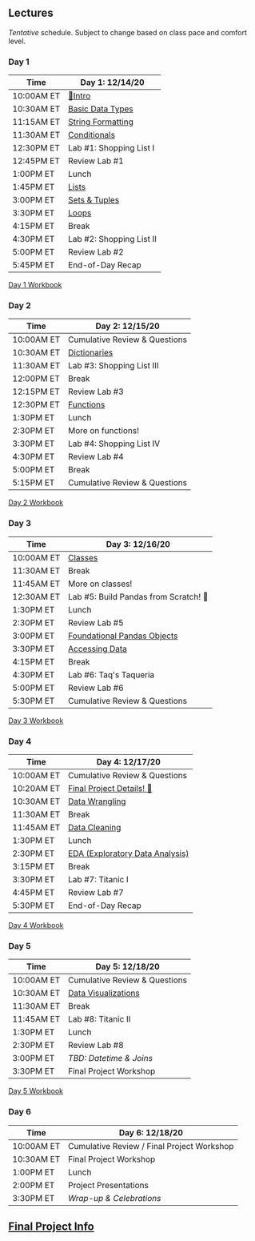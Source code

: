 ## Lectures

_Tentative_ schedule. Subject to change based on class pace and comfort level.

### Day 1

| Time       | Day 1: 12/14/20                |
| ---------- | -----------------------------  |
| 10:00AM ET | [🎉Intro](#in/intro/welcome)   |
| 10:30AM ET | [Basic Data Types](#out/topics/basic_data_types) |
| 11:15AM ET | [String Formatting]()      |
| 11:30AM ET | [Conditionals](#out/topics/conditionals) |
| 12:30PM ET | Lab #1: Shopping List I    |
| 12:45PM ET | Review Lab #1              |
| 1:00PM ET  | Lunch                      |
| 1:45PM ET  | [Lists](#out/topics/lists) |
| 3:00PM ET  | [Sets & Tuples](#out/topics/tuples_sets) |
| 3:30PM ET  | [Loops](#out/topics/loops) |
| 4:15PM ET  | Break                      |
| 4:30PM ET  | Lab #2: Shopping List II   |
| 5:00PM ET  | Review Lab #2              |
| 5:45PM ET  | End-of-Day Recap           |

[Day 1 Workbook](https://colab.research.google.com/drive/1MFEpeex-VWpUXSpx5jx8PORaWDL6VsrO?usp=sharing)

### Day 2

| Time       | Day 2: 12/15/20                     |
| ---------- | ----------------------------------- |
| 10:00AM ET | Cumulative Review & Questions       |
| 10:30AM ET | [Dictionaries](#out/topics/dicts)   |
| 11:30AM ET | Lab #3: Shopping List III           |
| 12:00PM ET | Break                               |
| 12:15PM ET | Review Lab #3                       |
| 12:30PM ET | [Functions](#out/topics/functions)  |
| 1:30PM ET  | Lunch                               |
| 2:30PM ET  | More on functions!                  |
| 3:30PM ET  | Lab #4: Shopping List IV            |
| 4:30PM ET  | Review Lab #4                       |
| 5:00PM ET  | Break                               |
| 5:15PM ET  | Cumulative Review & Questions       |

[Day 2 Workbook](https://colab.research.google.com/drive/1XE5rK4Fy_XWrbK1Ei-w4z8DR-KofuttK#scrollTo=_IvyUuPjNeyb&uniqifier=1)

### Day 3

| Time       | Day 3: 12/16/20                     |
| ---------- | ----------------------------------- |
| 10:00AM ET | [Classes](#out/topics/classes)      |
| 11:30AM ET | Break                               |
| 11:45AM ET | More on classes!                    |
| 12:30AM ET | Lab #5: Build Pandas from Scratch! 🎉 |
| 1:30PM ET  | Lunch                               |
| 2:30PM ET  | Review Lab #5                       |
| 3:00PM ET  | [Foundational Pandas Objects](#out/topics/foundations_pandas_condensed) |
| 3:30PM ET  | [Accessing Data](#out/topics/accessing_data) |
| 4:15PM ET  | Break                               |
| 4:30PM ET  | Lab #6: Taq's Taqueria              |
| 5:00PM ET  | Review Lab #6                       |
| 5:30PM ET  | Cumulative Review & Questions       |

[Day 3 Workbook](https://colab.research.google.com/drive/1LkQERUMeBQbdQWXQ4Oh-FVbHAPS8wqL-?usp=sharing)

### Day 4

| Time       | Day 4: 12/17/20                     |
| ---------- | ----------------------------------- |
| 10:00AM ET | Cumulative Review & Questions       |
| 10:20AM ET | [Final Project Details! 🎉](#in/intro/finalproject) |
| 10:30AM ET | [Data Wrangling](#out/topics/wrangling1) |
| 11:30AM ET | Break                               |
| 11:45AM ET | [Data Cleaning](#out/topics/data_cleaning) |
| 1:30PM ET  | Lunch                               |
| 2:30PM ET  | [EDA (Exploratory Data Analysis)](#out/topics/eda1) |
| 3:15PM ET  | Break                               |
| 3:30PM ET  | Lab #7: Titanic I                   |
| 4:45PM ET  | Review Lab #7                       |
| 5:30PM ET  | End-of-Day Recap                    |

[Day 4 Workbook]()

### Day 5

| Time       | Day 5: 12/18/20                     |
| ---------- | ----------------------------------- |
| 10:00AM ET | Cumulative Review & Questions       |
| 10:30AM ET | [Data Visualizations](#out/topics/data_viz) |
| 11:30AM ET | Break                               |
| 11:45AM ET | Lab #8: Titanic II                  |
| 1:30PM ET  | Lunch                               |
| 2:30PM ET  | Review Lab #8                       |
| 3:00PM ET  | *TBD: Datetime & Joins*             |
| 3:30PM ET  | Final Project Workshop              |

[Day 5 Workbook]()

### Day 6

| Time       | Day 6: 12/18/20                     |
| ---------- | ----------------------------------- |
| 10:00AM ET | Cumulative Review / Final Project Workshop |
| 10:30AM ET | Final Project Workshop              |
| 1:00PM ET  | Lunch                               |
| 2:00PM ET  | Project Presentations               |
| 3:30PM ET  | *Wrap-up & Celebrations*            |


## [Final Project Info](#in/intro/finalproject)
